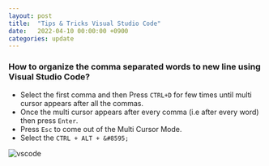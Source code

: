 ```yaml
---
layout: post
title:  "Tips & Tricks Visual Studio Code"
date:   2022-04-10 00:00:00 +0900
categories: update
---
```


### How to organize the comma separated words to new line using Visual Studio Code?
- Select the first comma and then Press `CTRL+D` for few times until multi cursor appears after all the commas.
- Once the multi cursor appears after every comma (i.e after every word)  then press `Enter`.
- Press `Esc` to come out of the Multi Cursor Mode.
- Select the `CTRL + ALT + &#8595;`

![vscode](https://user-images.githubusercontent.com/12709834/162632246-ce4c8263-0801-44c7-ba4a-4377b2c51d1b.gif)
